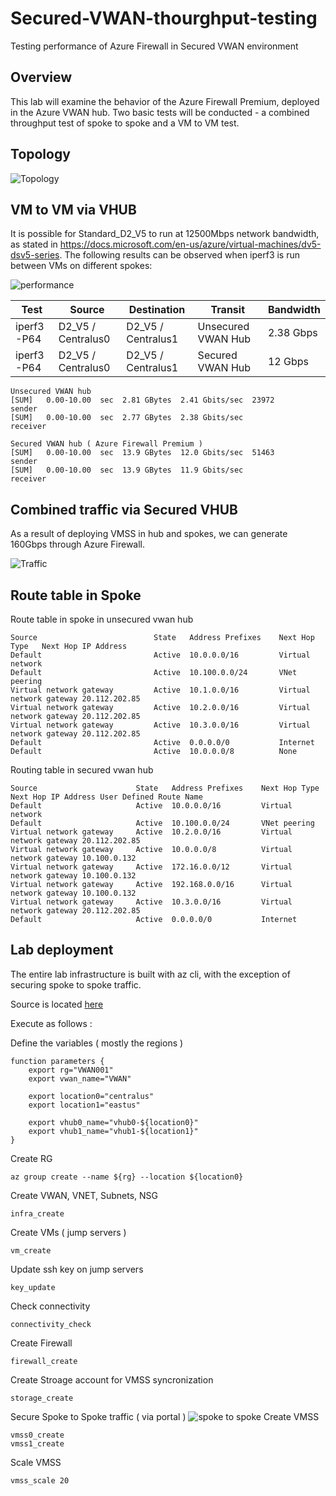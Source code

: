 # Secured-VWAN-thourghput-testing
Testing performance of Azure Firewall in Secured VWAN environment

## Overview

This lab will examine the behavior of the Azure Firewall Premium, deployed in the Azure VWAN hub. Two basic tests will be conducted - a combined throughput test of spoke to spoke and a VM to VM test. 

## Topology

![Topology](/supplementals/img/Topology.png)

## VM to VM via VHUB

It is possible for Standard_D2_V5 to run at 12500Mbps network bandwidth, as stated in https://docs.microsoft.com/en-us/azure/virtual-machines/dv5-dsv5-series. The following results can be observed when iperf3 is run between VMs on different spokes:

![performance](supplementals/img/performance.png)

| Test | Source | Destination | Transit | Bandwidth |
|-----------------|-----------------|-------------------|------------------|---------------|
| iperf3 -P64 | D2_V5 / Centralus0 | D2_V5 / Centralus1 | Unsecured VWAN Hub | 2.38 Gbps |
| iperf3 -P64 | D2_V5 / Centralus0 | D2_V5 / Centralus1 | Secured VWAN Hub | 12 Gbps |



```
Unsecured VWAN hub
[SUM]   0.00-10.00  sec  2.81 GBytes  2.41 Gbits/sec  23972             sender
[SUM]   0.00-10.00  sec  2.77 GBytes  2.38 Gbits/sec                  receiver

Secured VWAN hub ( Azure Firewall Premium )
[SUM]   0.00-10.00  sec  13.9 GBytes  12.0 Gbits/sec  51463             sender
[SUM]   0.00-10.00  sec  13.9 GBytes  11.9 Gbits/sec                  receiver
```

## Combined traffic via Secured VHUB

As a result of deploying VMSS in hub and spokes, we can generate 160Gbps through Azure Firewall. 

![Traffic](supplementals/img/AZFWP-22-instances.png)


## Route table in Spoke 

Route table in spoke in unsecured vwan hub

```
Source	                        State	Address Prefixes	Next Hop Type	Next Hop IP Address
Default	                        Active	10.0.0.0/16	        Virtual network	
Default	                        Active	10.100.0.0/24	    VNet peering	
Virtual network gateway	        Active	10.1.0.0/16	        Virtual network gateway	20.112.202.85
Virtual network gateway	        Active	10.2.0.0/16	        Virtual network gateway	20.112.202.85
Virtual network gateway	        Active	10.3.0.0/16	        Virtual network gateway	20.112.202.85
Default	                        Active	0.0.0.0/0	        Internet	
Default	                        Active	10.0.0.0/8	        None	
```

Routing table in secured vwan hub
```
Source	                    State	Address Prefixes	Next Hop Type	Next Hop IP Address	User Defined Route Name
Default	                    Active	10.0.0.0/16	        Virtual network		
Default	                    Active	10.100.0.0/24	    VNet peering		
Virtual network gateway	    Active	10.2.0.0/16	        Virtual network gateway	20.112.202.85	
Virtual network gateway	    Active	10.0.0.0/8	        Virtual network gateway	10.100.0.132	
Virtual network gateway	    Active	172.16.0.0/12	    Virtual network gateway	10.100.0.132	
Virtual network gateway	    Active	192.168.0.0/16	    Virtual network gateway	10.100.0.132	
Virtual network gateway	    Active	10.3.0.0/16	        Virtual network gateway	20.112.202.85	
Default	                    Active	0.0.0.0/0	        Internet		
```

## Lab deployment 


The entire lab infrastructure is built with az cli, with the exception of securing spoke to spoke traffic. 

Source is located [here](/infrastructure/infrastructure.sh)

Execute as follows : 

Define the variables ( mostly the regions )
```
function parameters {
    export rg="VWAN001"
    export vwan_name="VWAN"

    export location0="centralus"
    export location1="eastus"

    export vhub0_name="vhub0-${location0}"
    export vhub1_name="vhub1-${location1}"
}
```
Create RG
```
az group create --name ${rg} --location ${location0}
```
Create VWAN, VNET, Subnets, NSG
```
infra_create
```
Create VMs ( jump servers )
```
vm_create
```
Update ssh key on jump servers
```
key_update
```
Check connectivity
```
connectivity_check
```
Create Firewall
```
firewall_create
```
Create Stroage account for VMSS syncronization
```
storage_create
```
Secure Spoke to Spoke traffic ( via portal )
![spoke to spoke](/supplementals/img/spoke-to-spoke2.png)
Create VMSS
```
vmss0_create
vmss1_create
```
Scale VMSS
```
vmss_scale 20
```


